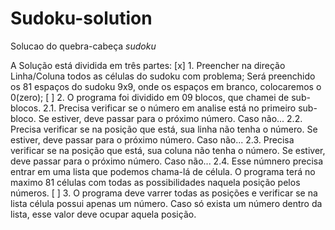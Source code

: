 # Sudoku-solution
 Solucao do quebra-cabeça _sudoku_

A Solução está dividida em três partes:
[x] 1. Preencher na direção Linha/Coluna todos as células do sudoku com problema; Será preenchido os 81 espaços do sudoku 9x9, onde os espaços em branco, colocaremos o 0(zero);
[ ] 2. O programa foi dividido em 09 blocos, que chamei de sub-blocos.
   2.1. Precisa verificar se o número em analise está no primeiro sub-bloco. Se estiver, deve passar para o próximo número. Caso não...
   2.2. Precisa verificar se na posição que está, sua linha não tenha o número. Se estiver, deve passar para o próximo número. Caso não...
   2.3. Precisa verificar se na posição que está, sua coluna não tenha o número. Se estiver, deve passar para o próximo número. Caso não...
   2.4. Esse númnero precisa entrar em uma lista que podemos chama-lá de célula. O programa terá no maximo 81 células com todas as possibilidades naquela posição pelos números.
[ ] 3. O programa deve varrer todas as posições e verificar se na lista célula possui apenas um número. Caso só exista um número dentro da lista, esse valor deve ocupar aquela posição.
